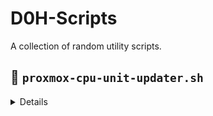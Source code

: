 # D0H-Scripts

A collection of random utility scripts.

## 🚀 `proxmox-cpu-unit-updater.sh`
<details>
  <summary>Details</summary>
A command-line utility designed for Proxmox VE sysadmins to quickly adjust CPU shares (CPU units) for individual virtual machines. This script is particularly useful when one VM is unexpectedly consuming too many CPU resources, potentially impacting the performance of other virtual machines (the "noisy neighbor" problem).

### ✨ Features

* **Dynamic CPU Share Adjustment:** Easily modify a VM's CPU shares based on a percentage of the default `1024` (which typically represents 100% share in Proxmox).

* **GUI Synchronization:** Changes made via the script will be immediately reflected in the Proxmox web-based graphical user interface.

* **Performance Optimization:** Helps in mitigating performance bottlenecks caused by specific VMs, ensuring a fairer distribution of CPU resources across your Proxmox host.

### 💡 How it Works

The script assumes that a `cpuunits` value of `1024` corresponds to 100% CPU share. You provide a VM ID and a desired percentage, and the script calculates the new `cpuunits` value accordingly.

### 🛠️ Prerequisites

* **Proxmox VE Host:** This script must be run directly on your Proxmox VE host.

* **`qm` Command:** Relies on the Proxmox `qm` command-line tool, which is standard on Proxmox installations.

* **`htop` (Recommended):** While not strictly required for the script's execution, installing `htop` on your Proxmox host is highly recommended. It allows for quick identification of CPU-intensive VMs and their corresponding IDs, making it easier to pinpoint offending machines. You can usually install it with:

apt update && apt install htop


### 🏃‍♂️ Usage

# If you are already logged in as the root user on your Proxmox host:
##
<tab><tab>curl -sL https://raw.githubusercontent.com/D0H-org/D0H-Scripts/refs/heads/main/proxmox-cpu-unit-updater.sh | bash

# If you are logged in as a standard user with sudo privileges:
##
<tab><tab>curl -sL https://raw.githubusercontent.com/D0H-org/D0H-Scripts/refs/heads/main/proxmox-cpu-unit-updater.sh | sudo bash

You will be prompted for the VMID and the precent to set.

#### Example:

To set VM with ID `101` to 25% of the default CPU shares (equivalent to 256 cpuunits):

./proxmox-cpu-unit-updater.sh 101 25


### 🤝 Contributing

Feel free to fork this repository, open issues, or submit pull requests if you have improvements or other useful scripts to share
</details>
